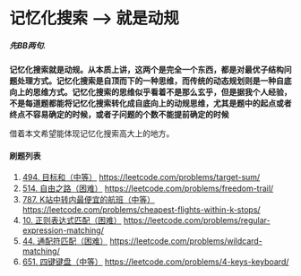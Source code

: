 # 记忆化搜索 --> 就是动规
##### **先BB两句**.
**记忆化搜索就是动规。从本质上讲，这两个是完全一个东西，都是对最优子结构问题处理方式。记忆化搜索是自顶而下的一种思维，而传统的动态规划则是一种自底向上的思维方式。记忆化搜索的思维似乎看着不是那么玄乎，但是据我个人经验，不是每道题都能将记忆化搜索转化成自底向上的动规思维，尤其是题中的起点或者终点不容易确定的时候，或者子问题的个数不能提前确定的时候**

借着本文希望能体现记忆化搜索高大上的地方。

#### **刷题列表**
1. [494. 目标和（中等）](#目标和) https://leetcode.com/problems/target-sum/
1. [514. 自由之路（困难）](#自由之路) https://leetcode.com/problems/freedom-trail/
1. [787. K站中转内最便宜的航班（中等）](#K站中转内最便宜的航班) https://leetcode.com/problems/cheapest-flights-within-k-stops/
1. [10. 正则表达式匹配（困难）](#正则表达式匹配) https://leetcode.com/problems/regular-expression-matching/
1. [44. 通配符匹配（困难）](#通配符匹配) https://leetcode.com/problems/wildcard-matching/
1. [651. 四键键盘（中等）](#四键键盘) https://leetcode.com/problems/4-keys-keyboard/

